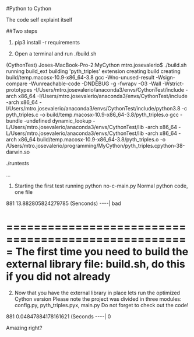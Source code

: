 #Python to Cython

The code self explaint itself

##Two steps

1. pip3 install -r requirements

2. Open a terminal and run
   ./build.sh

(CythonTest) Joses-MacBook-Pro-2:MyCython mtro.josevalerio$ ./build.sh 
running build_ext
building 'pyth_triples' extension
creating build
creating build/temp.macosx-10.9-x86_64-3.8
gcc -Wno-unused-result -Wsign-compare -Wunreachable-code -DNDEBUG -g -fwrapv -O3 -Wall -Wstrict-prototypes -I/Users/mtro.josevalerio/anaconda3/envs/CythonTest/include -arch x86_64 -I/Users/mtro.josevalerio/anaconda3/envs/CythonTest/include -arch x86_64 -I/Users/mtro.josevalerio/anaconda3/envs/CythonTest/include/python3.8 -c pyth_triples.c -o build/temp.macosx-10.9-x86_64-3.8/pyth_triples.o
gcc -bundle -undefined dynamic_lookup -L/Users/mtro.josevalerio/anaconda3/envs/CythonTest/lib -arch x86_64 -L/Users/mtro.josevalerio/anaconda3/envs/CythonTest/lib -arch x86_64 -arch x86_64 build/temp.macosx-10.9-x86_64-3.8/pyth_triples.o -o /Users/mtro.josevalerio/programming/MyCython/pyth_triples.cpython-38-darwin.so

   ./runtests

...

1. Starting the first test running python  no-c-main.py
Normal python code, one file

881 13.882805824279785 (Senconds)
----| bad

=====================================================
The first time you need to build the external library
file: build.sh, do this if you did not already
=====================================================

2. Now that you have the external library in
place lets run the optimized Cython version
Please note the project was divided in three
modules: config.py, pyth_triples.pyx, main.py
Do not forget to check out the code!

881 0.04847884178161621 (Seconds
----| 0 

Amazing right?
